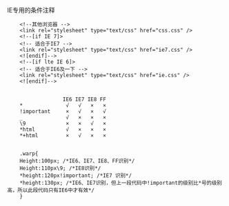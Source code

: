 
IE专用的条件注释

		<!--其他浏览器 -->
		<link rel="stylesheet" type="text/css" href="css.css" />
		<!--[if IE 7]>
		<!-- 适合于IE7 -->
		<link rel="stylesheet" type="text/css" href="ie7.css" />
		<![endif]-->
		<!--[if lte IE 6]>
		<!-- 适合于IE6及一下 -->
		<link rel="stylesheet" type="text/css" href="ie.css" />
		<![endif]-->


		              IE6 IE7 IE8 FF 
		*              √   √   ×   × 
		!important     ×   √   ×   √ 
		_              √   ×   ×   × 
		\9             ×   ×   √   × 
		*html          √   ×   ×   × 
		*+html         ×   √   ×   × 


		.warp{ 
		Height:100px; /*IE6、IE7、IE8、FF识别*/ 
		Height:110px\9; /*IE8识别*/ 
		*height:120px!important; /*IE7 识别*/ 
		*height:130px; /*IE6、IE7识别，但上一段代码中!important的级别比*号的级别高，所以此段代码只有IE6中才有效*/ 
		}  